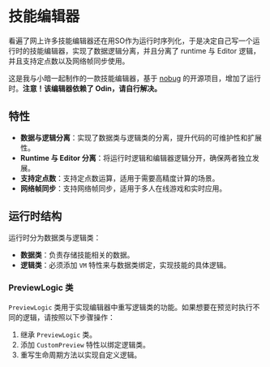 # 技能编辑器

看遍了网上许多技能编辑器还在用SO作为运行时序列化，于是决定自己写一个运行时的技能编辑器，实现了数据逻辑分离，并且分离了 runtime 与 Editor 逻辑，并且支持定点数以及网络帧同步使用。

这是我与小暗一起制作的一款技能编辑器，基于 [nobug](https://github.com/nobug-project) 的开源项目，增加了运行时。**注意！该编辑器依赖了 Odin，请自行解决。**

## 特性

- **数据与逻辑分离**：实现了数据类与逻辑类的分离，提升代码的可维护性和扩展性。
- **Runtime 与 Editor 分离**：将运行时逻辑和编辑器逻辑分开，确保两者独立发展。
- **支持定点数**：支持定点数运算，适用于需要高精度计算的场景。
- **网络帧同步**：支持网络帧同步，适用于多人在线游戏和实时应用。

## 运行时结构

运行时分为数据类与逻辑类：

- **数据类**：负责存储技能相关的数据。
- **逻辑类**：必须添加 `VM` 特性来与数据类绑定，实现技能的具体逻辑。

### PreviewLogic 类

`PreviewLogic` 类用于实现编辑器中重写逻辑类的功能。如果想要在预览时执行不同的逻辑，请按照以下步骤操作：

1. 继承 `PreviewLogic` 类。
2. 添加 `CustomPreview` 特性以绑定逻辑类。
3. 重写生命周期方法以实现自定义逻辑。
